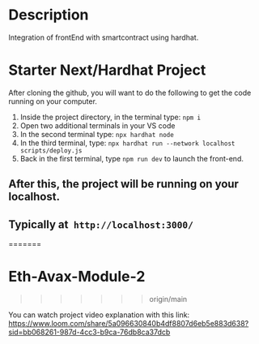 # Description
Integration of frontEnd with smartcontract using hardhat.

# Starter Next/Hardhat Project

After cloning the github, you will want to do the following to get the code running on your computer.

1. Inside the project directory, in the terminal type: `npm i`
2. Open two additional terminals in your VS code
3. In the second terminal type: `npx hardhat node`
4. In the third terminal, type: `npx hardhat run --network localhost scripts/deploy.js`
5. Back in the first terminal, type `npm run dev` to launch the front-end.

## After this, the project will be running on your localhost. 
## Typically at` http://localhost:3000/`
=======
# Eth-Avax-Module-2
>>>>>>> origin/main

You can watch project video explanation with this link: https://www.loom.com/share/5a096630840b4df8807d6eb5e883d638?sid=bb068261-987d-4cc3-b9ca-76db8ca37dcb

